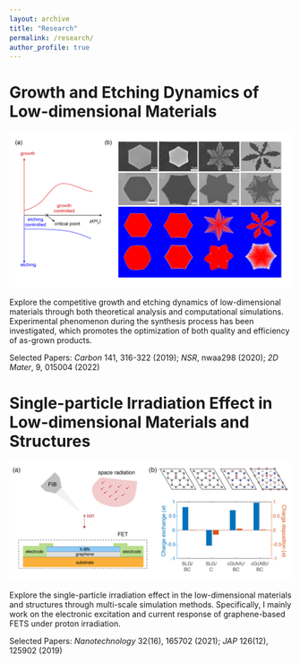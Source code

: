 ```yaml
---
layout: archive
title: "Research"
permalink: /research/
author_profile: true
---
```


# Growth and Etching Dynamics of Low-dimensional Materials

![Competitive growth and etching dynamics of graphene](/images/growth.png "Phase-field modeling")

Explore the competitive growth and etching dynamics of low-dimensional materials through both theoretical analysis and computational simulations. Experimental phenomenon during the synthesis process has been investigated, which promotes the optimization of both quality and efficiency of as-grown products.

Selected Papers: *Carbon* 141, 316-322 (2019); _NSR_, nwaa298 (2020); _2D Mater_, 9, 015004 (2022)


# Single-particle Irradiation Effect in Low-dimensional Materials and Structures

![Charge/energy exchange and deposition effect in graphene](/images/radiation.png "Real-time time-depndent density functional theory simulation")

Explore the single-particle irradiation effect in the low-dimensional materials and structures through multi-scale simulation methods. Specifically, I mainly work on the electronic excitation and current response of graphene-based FETS under proton irradiation.

Selected Papers: *Nanotechnology* 32(16), 165702 (2021); *JAP* 126(12), 125902 (2019)